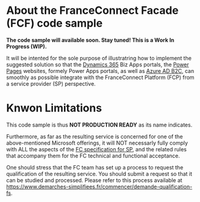 # About the FranceConnect Facade (FCF) code sample

**The code sample will available soon. Stay tuned! This is a Work In Progress (WIP).**

It will be intented for the sole purpose of illustratring how to implement the suggested solution so that the [Dynamics 365](https://dynamics.microsoft.com/) Biz Apps portals, the [Power Pages](https://powerpages.microsoft.com/) websites, formely Power Apps portals, as well as [Azure AD B2C](https://azure.microsoft.com/en-us/services/active-directory/external-identities/b2c/#overview), can smoothly as possible integrate with the FranceConnect Platform (FCP) from a service provider (SP) perspective.

# Knwon Limitations

This code sample is thus **NOT PRODUCTION READY** as its name indicates. 

Furthermore, as far as the resulting service is concerned for one of the above-mentioned Microsoft offerings, it will NOT necessarly fully comply with ALL the aspects of the [FC specification for SP](https://partenaires.franceconnect.gouv.fr/fcp/fournisseur-service), and the related rules that accompany them for the FC technical and functional acceptance. 

One should stress that the FC team has set up a process to request the qualification of the resulting service. You should submit a request so that it can be studied and processed. Please refer to this process available at https://www.demarches-simplifiees.fr/commencer/demande-qualification-fs.
